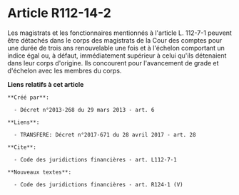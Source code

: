 # Article R112-14-2

Les magistrats et les fonctionnaires mentionnés à l'article L. 112-7-1 peuvent être détachés dans le corps des magistrats de
la Cour des comptes pour une durée de trois ans renouvelable une fois et à l'échelon comportant un indice égal ou, à défaut,
immédiatement supérieur à celui qu'ils détenaient dans leur corps d'origine. Ils concourent pour l'avancement de grade et
d'échelon avec les membres du corps.

**Liens relatifs à cet article**

	**Créé par**:

	  - Décret n°2013-268 du 29 mars 2013 - art. 6

	**Liens**:

	  - TRANSFERE: Décret n°2017-671 du 28 avril 2017 - art. 28

	**Cite**:

	  - Code des juridictions financières - art. L112-7-1

	**Nouveaux textes**:

	  - Code des juridictions financières - art. R124-1 (V)
